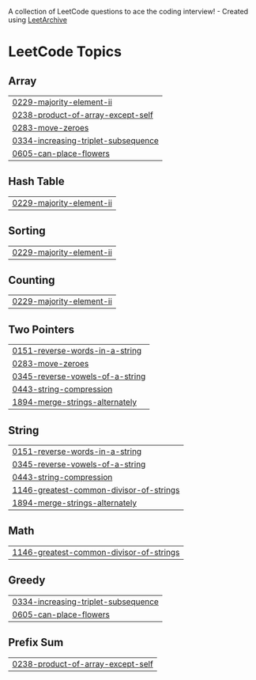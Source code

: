 A collection of LeetCode questions to ace the coding interview! - Created using [LeetArchive](https://github.com/anujlunawat/LeetArchive)


<!---LeetCode Topics Start-->
# LeetCode Topics
## Array
|  |
| ------- |
| [0229-majority-element-ii](https://github.com/Souravsasikumar/java_interview_question/tree/main/LeetCode/0229-majority-element-ii) |
| [0238-product-of-array-except-self](https://github.com/Souravsasikumar/java_interview_question/tree/main/LeetCode/0238-product-of-array-except-self) |
| [0283-move-zeroes](https://github.com/Souravsasikumar/java_interview_question/tree/main/LeetCode/0283-move-zeroes) |
| [0334-increasing-triplet-subsequence](https://github.com/Souravsasikumar/java_interview_question/tree/main/LeetCode/0334-increasing-triplet-subsequence) |
| [0605-can-place-flowers](https://github.com/Souravsasikumar/java_interview_question/tree/main/LeetCode/0605-can-place-flowers) |
## Hash Table
|  |
| ------- |
| [0229-majority-element-ii](https://github.com/Souravsasikumar/java_interview_question/tree/main/LeetCode/0229-majority-element-ii) |
## Sorting
|  |
| ------- |
| [0229-majority-element-ii](https://github.com/Souravsasikumar/java_interview_question/tree/main/LeetCode/0229-majority-element-ii) |
## Counting
|  |
| ------- |
| [0229-majority-element-ii](https://github.com/Souravsasikumar/java_interview_question/tree/main/LeetCode/0229-majority-element-ii) |
## Two Pointers
|  |
| ------- |
| [0151-reverse-words-in-a-string](https://github.com/Souravsasikumar/java_interview_question/tree/main/LeetCode/0151-reverse-words-in-a-string) |
| [0283-move-zeroes](https://github.com/Souravsasikumar/java_interview_question/tree/main/LeetCode/0283-move-zeroes) |
| [0345-reverse-vowels-of-a-string](https://github.com/Souravsasikumar/java_interview_question/tree/main/LeetCode/0345-reverse-vowels-of-a-string) |
| [0443-string-compression](https://github.com/Souravsasikumar/java_interview_question/tree/main/LeetCode/0443-string-compression) |
| [1894-merge-strings-alternately](https://github.com/Souravsasikumar/java_interview_question/tree/main/LeetCode/1894-merge-strings-alternately) |
## String
|  |
| ------- |
| [0151-reverse-words-in-a-string](https://github.com/Souravsasikumar/java_interview_question/tree/main/LeetCode/0151-reverse-words-in-a-string) |
| [0345-reverse-vowels-of-a-string](https://github.com/Souravsasikumar/java_interview_question/tree/main/LeetCode/0345-reverse-vowels-of-a-string) |
| [0443-string-compression](https://github.com/Souravsasikumar/java_interview_question/tree/main/LeetCode/0443-string-compression) |
| [1146-greatest-common-divisor-of-strings](https://github.com/Souravsasikumar/java_interview_question/tree/main/LeetCode/1146-greatest-common-divisor-of-strings) |
| [1894-merge-strings-alternately](https://github.com/Souravsasikumar/java_interview_question/tree/main/LeetCode/1894-merge-strings-alternately) |
## Math
|  |
| ------- |
| [1146-greatest-common-divisor-of-strings](https://github.com/Souravsasikumar/java_interview_question/tree/main/LeetCode/1146-greatest-common-divisor-of-strings) |
## Greedy
|  |
| ------- |
| [0334-increasing-triplet-subsequence](https://github.com/Souravsasikumar/java_interview_question/tree/main/LeetCode/0334-increasing-triplet-subsequence) |
| [0605-can-place-flowers](https://github.com/Souravsasikumar/java_interview_question/tree/main/LeetCode/0605-can-place-flowers) |
## Prefix Sum
|  |
| ------- |
| [0238-product-of-array-except-self](https://github.com/Souravsasikumar/java_interview_question/tree/main/LeetCode/0238-product-of-array-except-self) |
<!---LeetCode Topics End-->
